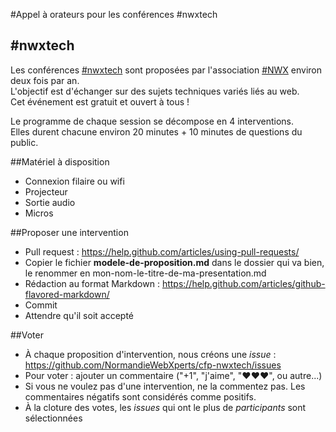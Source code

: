 #Appel à orateurs pour les conférences #nwxtech

## #nwxtech

Les conférences [#nwxtech](https://github.com/NormandieWebXperts/conferences-techniques-nwx) sont proposées par l'association [#NWX](http://nwx.fr) environ deux fois par an.  
L'objectif est d'échanger sur des sujets techniques variés liés au web.  
Cet événement est gratuit et ouvert à tous !

Le programme de chaque session se décompose en 4 interventions.  
Elles durent chacune environ 20 minutes + 10 minutes de questions du public.

##Matériel à disposition

 - Connexion filaire ou wifi
 - Projecteur
 - Sortie audio
 - Micros

##Proposer une intervention

 - Pull request : https://help.github.com/articles/using-pull-requests/
 - Copier le fichier **modele-de-proposition.md** dans le dossier qui va bien, le renommer en mon-nom-le-titre-de-ma-presentation.md
 - Rédaction au format Markdown : https://help.github.com/articles/github-flavored-markdown/
 - Commit
 - Attendre qu'il soit accepté

##Voter

 - À chaque proposition d'intervention, nous créons une *issue* : https://github.com/NormandieWebXperts/cfp-nwxtech/issues
 - Pour voter : ajouter un commentaire ("+1", "j'aime", "♥♥♥", ou autre...)
 - Si vous ne voulez pas d'une intervention, ne la commentez pas. Les commentaires négatifs sont considérés comme positifs.
 - À la cloture des votes, les *issues* qui ont le plus de *participants* sont sélectionnées